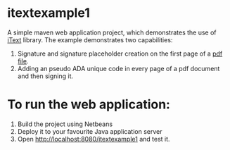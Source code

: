 itextexample1
=============

A simple maven web application project, which demonstrates the use of [iText](http://itextpdf.com/) library. The example demonstrates two capabilities:

1. Signature and signature placeholder creation on the first page of a [pdf file](http://en.wikipedia.org/wiki/Portable_Document_Format).
2. Adding an pseudo ADA unique code in every page of a pdf document and then signing it.

To run the web application:
===========================

1. Build the project using Netbeans
2. Deploy it to your favourite Java application server
3. Open [http://localhost:8080/itextexample1](http://localhost:8080/itextexample1) and test it.